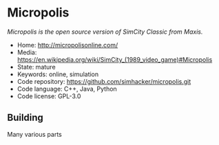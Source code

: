 # Micropolis

_Micropolis is the open source version of SimCity Classic from Maxis._

- Home: http://micropolisonline.com/
- Media: <https://en.wikipedia.org/wiki/SimCity_(1989_video_game)#Micropolis>
- State: mature
- Keywords: online, simulation
- Code repository: https://github.com/simhacker/micropolis.git
- Code language: C++, Java, Python
- Code license: GPL-3.0

## Building

Many various parts